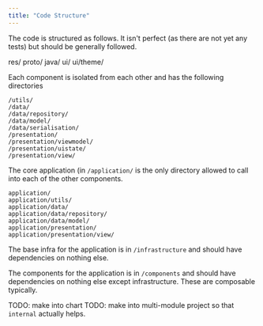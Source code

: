 ```yaml
---
title: "Code Structure"
---
```


The code is structured as follows. It isn't perfect (as there are not yet any tests) but should be generally followed.




res/
proto/
java/
ui/
ui/theme/

Each component is isolated from each other and has the following directories

```
/utils/
/data/
/data/repository/
/data/model/
/data/serialisation/
/presentation/
/presentation/viewmodel/
/presentation/uistate/
/presentation/view/
```

The core application (in `/application/` is the only directory allowed to call into each of the other components.

```
application/
application/utils/
application/data/
application/data/repository/
application/data/model/
application/presentation/
application/presentation/view/
```


The base infra for the application is in `/infrastructure` and should have dependencies on nothing else.

The components for the application is in `/components` and should have dependencies on nothing else except infrastructure. These are composable typically.

TODO: make into chart
TODO: make into multi-module project so that `internal` actually helps.
